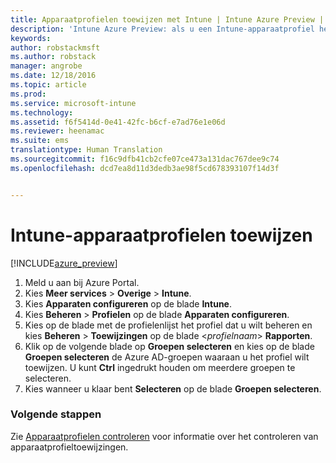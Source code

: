 ```yaml
---
title: Apparaatprofielen toewijzen met Intune | Intune Azure Preview | Microsoft Docs
description: 'Intune Azure Preview: als u een Intune-apparaatprofiel hebt gemaakt, gebruikt u dit onderwerp voor informatie over hoe u dit profiel kunt toewijzen aan apparaten.'
keywords: 
author: robstackmsft
ms.author: robstack
manager: angrobe
ms.date: 12/18/2016
ms.topic: article
ms.prod: 
ms.service: microsoft-intune
ms.technology: 
ms.assetid: f6f5414d-0e41-42fc-b6cf-e7ad76e1e06d
ms.reviewer: heenamac
ms.suite: ems
translationtype: Human Translation
ms.sourcegitcommit: f16c9dfb41cb2cfe07ce473a131dac767dee9c74
ms.openlocfilehash: dcd7ea8d11d3dedb3ae98f5cd678393107f14d3f


---
```


# <a name="how-to-assign-intune-device-profiles"></a>Intune-apparaatprofielen toewijzen

[!INCLUDE[azure_preview](../includes/azure_preview.md)]


1. Meld u aan bij Azure Portal.
2. Kies **Meer services** > **Overige** > **Intune**.
3. Kies **Apparaten configureren** op de blade **Intune**.
1. Kies **Beheren** > **Profielen** op de blade **Apparaten configureren**.
2. Kies op de blade met de profielenlijst het profiel dat u wilt beheren en kies **Beheren** > **Toewijzingen** op de blade <*profielnaam*> **Rapporten**.
3. Klik op de volgende blade op **Groepen selecteren** en kies op de blade **Groepen selecteren** de Azure AD-groepen waaraan u het profiel wilt toewijzen. U kunt **Ctrl** ingedrukt houden om meerdere groepen te selecteren.
4. Kies wanneer u klaar bent **Selecteren** op de blade **Groepen selecteren**.

### <a name="next-steps"></a>Volgende stappen
Zie [Apparaatprofielen controleren](how-to-monitor-device-profiles.md) voor informatie over het controleren van apparaatprofieltoewijzingen.



<!--HONumber=Feb17_HO1-->


